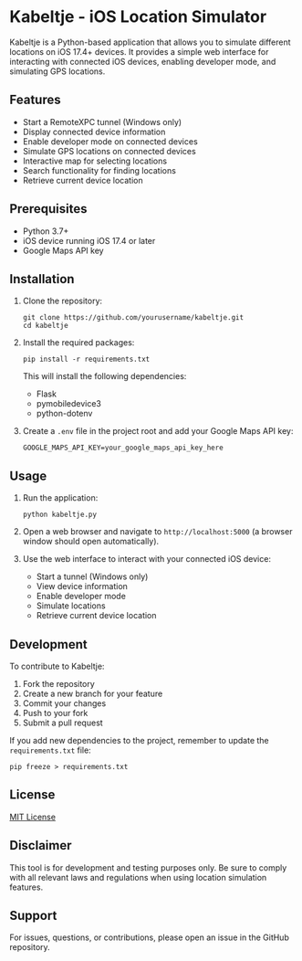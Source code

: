 # Kabeltje - iOS Location Simulator

Kabeltje is a Python-based application that allows you to simulate different locations on iOS 17.4+ devices. It provides a simple web interface for interacting with connected iOS devices, enabling developer mode, and simulating GPS locations.

## Features

- Start a RemoteXPC tunnel (Windows only)
- Display connected device information
- Enable developer mode on connected devices
- Simulate GPS locations on connected devices
- Interactive map for selecting locations
- Search functionality for finding locations
- Retrieve current device location

## Prerequisites

- Python 3.7+
- iOS device running iOS 17.4 or later
- Google Maps API key

## Installation

1. Clone the repository:

   ```
   git clone https://github.com/yourusername/kabeltje.git
   cd kabeltje
   ```

2. Install the required packages:

   ```
   pip install -r requirements.txt
   ```

   This will install the following dependencies:
   - Flask
   - pymobiledevice3
   - python-dotenv

3. Create a `.env` file in the project root and add your Google Maps API key:

   ```
   GOOGLE_MAPS_API_KEY=your_google_maps_api_key_here
   ```

## Usage

1. Run the application:

   ```
   python kabeltje.py
   ```

2. Open a web browser and navigate to `http://localhost:5000` (a browser window should open automatically).

3. Use the web interface to interact with your connected iOS device:
   - Start a tunnel (Windows only)
   - View device information
   - Enable developer mode
   - Simulate locations
   - Retrieve current device location

## Development

To contribute to Kabeltje:

1. Fork the repository
2. Create a new branch for your feature
3. Commit your changes
4. Push to your fork
5. Submit a pull request

If you add new dependencies to the project, remember to update the `requirements.txt` file:

```
pip freeze > requirements.txt
```

## License

[MIT License](https://opensource.org/licenses/MIT)

## Disclaimer

This tool is for development and testing purposes only. Be sure to comply with all relevant laws and regulations when using location simulation features.

## Support

For issues, questions, or contributions, please open an issue in the GitHub repository.
